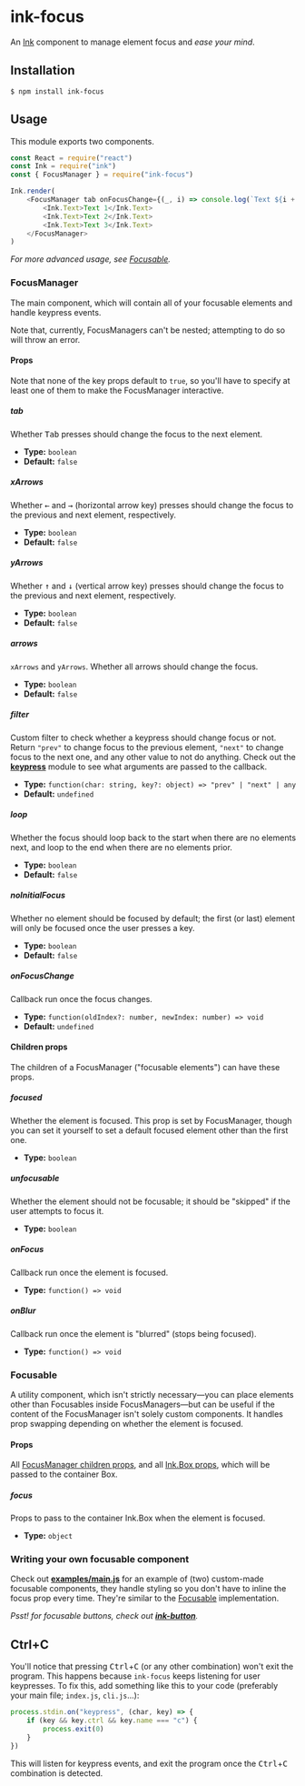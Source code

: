 # ink-focus

An [Ink](https://github.com/vadimdemedes/ink) component to manage element focus and _ease your mind_.

## Installation

```
$ npm install ink-focus
```

## Usage

This module exports two components.

```js
const React = require("react")
const Ink = require("ink")
const { FocusManager } = require("ink-focus")

Ink.render(
    <FocusManager tab onFocusChange={(_, i) => console.log(`Text ${i + 1} focused`)}>
        <Ink.Text>Text 1</Ink.Text>
        <Ink.Text>Text 2</Ink.Text>
        <Ink.Text>Text 3</Ink.Text>
    </FocusManager>
)
```

_For more advanced usage, see [Focusable](#focusable)._

### FocusManager

The main component, which will contain all of your focusable elements and handle keypress events.

Note that, currently, FocusManagers can't be nested; attempting to do so will throw an error.

#### Props

Note that none of the key props default to `true`, so you'll have to specify at least one of them to make the FocusManager interactive.

##### tab

Whether <kbd>Tab</kbd> presses should change the focus to the next element.

-   **Type:** `boolean`
-   **Default:** `false`

##### xArrows

Whether <kbd>←</kbd> and <kbd>→</kbd> (horizontal arrow key) presses should change the focus to the previous and next element, respectively.

-   **Type:** `boolean`
-   **Default:** `false`

##### yArrows

Whether <kbd>↑</kbd> and <kbd>↓</kbd> (vertical arrow key) presses should change the focus to the previous and next element, respectively.

-   **Type:** `boolean`
-   **Default:** `false`

##### arrows

`xArrows` and `yArrows`. Whether all arrows should change the focus.

-   **Type:** `boolean`
-   **Default:** `false`

##### filter

Custom filter to check whether a keypress should change focus or not. Return `"prev"` to change focus to the previous element, `"next"` to change focus to the next one, and any other value to not do anything. Check out the [**keypress**](https://github.com/TooTallNate/keypress#listening-for-keypress-events) module to see what arguments are passed to the callback.

-   **Type:** `function(char: string, key?: object) => "prev" | "next" | any`
-   **Default:** `undefined`

##### loop

Whether the focus should loop back to the start when there are no elements next, and loop to the end when there are no elements prior.

-   **Type:** `boolean`
-   **Default:** `false`

##### noInitialFocus

Whether no element should be focused by default; the first (or last) element will only be focused once the user presses a key.

-   **Type:** `boolean`
-   **Default:** `false`

##### onFocusChange

Callback run once the focus changes.

-   **Type:** `function(oldIndex?: number, newIndex: number) => void`
-   **Default:** `undefined`

#### Children props

The children of a FocusManager ("focusable elements") can have these props.

##### focused

Whether the element is focused. This prop is set by FocusManager, though you can set it yourself to set a default focused element other than the first one.

-   **Type:** `boolean`

##### unfocusable

Whether the element should not be focusable; it should be "skipped" if the user attempts to focus it.

-   **Type:** `boolean`

##### onFocus

Callback run once the element is focused.

-   **Type:** `function() => void`

##### onBlur

Callback run once the element is "blurred" (stops being focused).

-   **Type:** `function() => void`

### Focusable

A utility component, which isn't strictly necessary—you can place elements other than Focusables inside FocusManagers—but can be useful if the content of the FocusManager isn't solely custom components. It handles prop swapping depending on whether the element is focused.

#### Props

All [FocusManager children props](#children-props), and all [Ink.Box props](https://github.com/vadimdemedes/ink#box), which will be passed to the container Box.

##### focus

Props to pass to the container Ink.Box when the element is focused.

-   **Type:** `object`

### Writing your own focusable component

Check out [**examples/main.js**](https://github.com/cAttte/ink-focus/blob/master/examples/main.js) for an example of (two) custom-made focusable components, they handle styling so you don't have to inline the focus prop every time. They're similar to the [Focusable](#focusable) implementation.

_Psst! for focusable buttons, check out [**ink-button**](https://github.com/cAttte/ink-button)._

## Ctrl+C

You'll notice that pressing <kbd>Ctrl</kbd>+<kbd>C</kbd> (or any other combination) won't exit the program. This happens because `ink-focus` keeps listening for user keypresses. To fix this, add something like this to your code (preferably your main file; `index.js`, `cli.js`...):

```js
process.stdin.on("keypress", (char, key) => {
    if (key && key.ctrl && key.name === "c") {
        process.exit(0)
    }
})
```

This will listen for keypress events, and exit the program once the <kbd>Ctrl</kbd>+<kbd>C</kbd> combination is detected.
